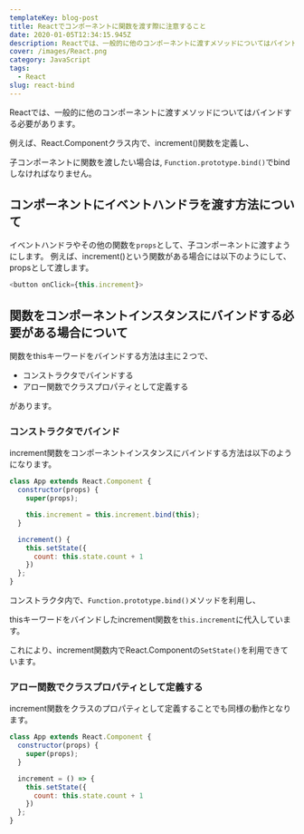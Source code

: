 ```yaml
---
templateKey: blog-post
title: Reactでコンポーネントに関数を渡す際に注意すること
date: 2020-01-05T12:34:15.945Z
description: Reactでは、一般的に他のコンポーネントに渡すメソッドについてはバインドする必要があります。
cover: /images/React.png
category: JavaScript
tags:
  - React
slug: react-bind
---
```


Reactでは、一般的に他のコンポーネントに渡すメソッドについてはバインドする必要があります。

例えば、React.Componentクラス内で、increment()関数を定義し、

子コンポーネントに関数を渡したい場合は,
`Function.prototype.bind()`でbindしなければなりません。

## コンポーネントにイベントハンドラを渡す方法について

イベントハンドラやその他の関数を`props`として、子コンポーネントに渡すようにします。
例えば、increment()という関数がある場合には以下のようにして、propsとして渡します。

```js
<button onClick={this.increment}>
```
## 関数をコンポーネントインスタンスにバインドする必要がある場合について



関数をthisキーワードをバインドする方法は主に２つで、

- コンストラクタでバインドする
- アロー関数でクラスプロパティとして定義する

があります。

### コンストラクタでバインド
increment関数をコンポーネントインスタンスにバインドする方法は以下のようになります。

```js
class App extends React.Component {
  constructor(props) {
    super(props);

    this.increment = this.increment.bind(this);
  }

  increment() {
    this.setState({
      count: this.state.count + 1
    })
  };
}
```
コンストラクタ内で、`Function.prototype.bind()`メソッドを利用し、

thisキーワードをバインドしたincrement関数を`this.increment`に代入しています。

これにより、increment関数内でReact.Componentの`SetState()`を利用できています。

### アロー関数でクラスプロパティとして定義する

increment関数をクラスのプロパティとして定義することでも同様の動作となります。

```js
class App extends React.Component {
  constructor(props) {
    super(props);
  }

  increment = () => {
    this.setState({
      count: this.state.count + 1
    })
  };
}
```